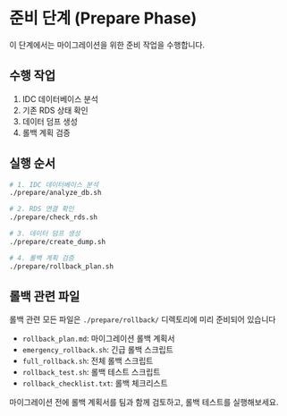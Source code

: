 # 준비 단계 (Prepare Phase)

이 단계에서는 마이그레이션을 위한 준비 작업을 수행합니다.

## 수행 작업
1. IDC 데이터베이스 분석
2. 기존 RDS 상태 확인
3. 데이터 덤프 생성
4. 롤백 계획 검증

## 실행 순서
```bash
# 1. IDC 데이터베이스 분석
./prepare/analyze_db.sh

# 2. RDS 연결 확인
./prepare/check_rds.sh

# 3. 데이터 덤프 생성
./prepare/create_dump.sh

# 4. 롤백 계획 검증
./prepare/rollback_plan.sh
```

## 롤백 관련 파일

롤백 관련 모든 파일은 `./prepare/rollback/` 디렉토리에 미리 준비되어 있습니다

- `rollback_plan.md`: 마이그레이션 롤백 계획서
- `emergency_rollback.sh`: 긴급 롤백 스크립트
- `full_rollback.sh`: 전체 롤백 스크립트
- `rollback_test.sh`: 롤백 테스트 스크립트
- `rollback_checklist.txt`: 롤백 체크리스트

마이그레이션 전에 롤백 계획서를 팀과 함께 검토하고, 롤백 테스트를 실행해보세요.
